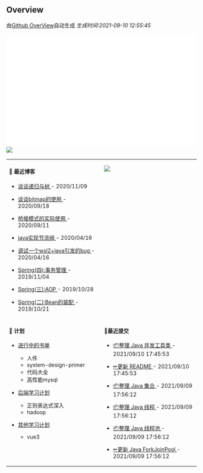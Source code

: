 
## Overview

由[Github OverView](https://github.com/0xcaffebabe/0xcaffebabe)自动生成 _生成时间:2021-09-10 12:55:45_

![](https://raw.githubusercontent.com/0xcaffebabe/github-stats/master/generated/overview.svg)![](https://github-readme-stats.vercel.app/api/top-langs/?username=0xcaffebabe&layout=compact&langs_count=8)

<table>

<tr>
<td valign="top" width="50%">

#### 📖 最近博客


* <a href="https://0xcaffebabe.github.io/%E7%AE%97%E6%B3%95/2020/11/09/%E8%B0%88%E8%B0%88%E9%80%92%E5%BD%92%E4%B8%8E%E6%A0%91.html" target="_blank"> 谈谈递归与树 </a> - 2020/11/09 

    
* <a href="https://0xcaffebabe.github.io/%E7%AE%97%E6%B3%95/2020/09/18/%E8%B0%88%E8%B0%88bitmap%E7%9A%84%E4%BD%BF%E7%94%A8.html" target="_blank"> 谈谈bitmap的使用 </a> - 2020/09/18 

    
* <a href="https://0xcaffebabe.github.io/%E8%AE%BE%E8%AE%A1%E6%A8%A1%E5%BC%8F/2020/09/11/%E6%A1%A5%E6%8E%A5%E6%A8%A1%E5%BC%8F%E7%9A%84%E5%AE%9E%E9%99%85%E4%BD%BF%E7%94%A8.html" target="_blank"> 桥接模式的实际使用 </a> - 2020/09/11 

    
* <a href="https://0xcaffebabe.github.io/java/2020/04/16/JAVA%E5%AE%9E%E7%8E%B0%E8%8A%82%E6%B5%81%E9%98%80.html" target="_blank"> java实现节流阀 </a> - 2020/04/16 

    
* <a href="https://0xcaffebabe.github.io/%E6%97%A5%E5%B8%B8/2020/04/16/%E8%B0%83%E8%AF%95%E4%B8%80%E4%B8%AAwsl2+java%E5%BC%95%E5%8F%91%E7%9A%84bug.html" target="_blank"> 调试一个wsl2+java引发的bug </a> - 2020/04/16 

    
* <a href="https://0xcaffebabe.github.io/spring/2019/11/04/Spring-%E5%9B%9B-%E4%BA%8B%E5%8A%A1%E7%AE%A1%E7%90%86.html" target="_blank"> Spring(四):事务管理 </a> - 2019/11/04 

    
* <a href="https://0xcaffebabe.github.io/spring/2019/10/28/Spring(%E4%B8%89)-AOP.html" target="_blank"> Spring(三):AOP </a> - 2019/10/28 

    
* <a href="https://0xcaffebabe.github.io/spring/2019/10/21/Spring(%E4%BA%8C)-Bean%E7%9A%84%E8%A3%85%E9%85%8D.html" target="_blank"> Spring(二):Bean的装配 </a> - 2019/10/21 

        

</td>

<td valign="top" width="50%">

![](https://github-readme-stats.vercel.app/api/wakatime?username=0xcaffebabe)

</td>

</tr>

<tr>

<td valign="top" width="50%">

#### 📝 计划

- [进行中的书单](https://github.com/users/0xcaffebabe/projects/4)
  - 人件
  - system-design-primer
  - 代码大全
  - 高性能mysql


- [后端学习计划](https://github.com/users/0xcaffebabe/projects/1)
  - 正则表达式深入
  - hadoop


- [其他学习计划](https://github.com/users/0xcaffebabe/projects/3)
  - vue3


<td>

#### 🌴最近提交


  * <a href="https://github.com/0xcaffebabe/note/commit/f46e45c586d3c4fd71a48eeb86f687259ca00432" target="_blank"> 📦整理 Java 并发工具类 </a> - 2021/09/10 17:45:53 

    
  * <a href="https://github.com/0xcaffebabe/note/commit/fe1be3ee9f06034c27f099fd5f893d9851acc5cb" target="_blank"> ✏更新 README </a> - 2021/09/10 17:45:53 

    
  * <a href="https://github.com/0xcaffebabe/note/commit/252c795143c74614225c05db16d40cdaded2b684" target="_blank"> 📦整理 Java 集合 </a> - 2021/09/09 17:56:12 

    
  * <a href="https://github.com/0xcaffebabe/note/commit/38a99898a4b35a1db75c1e0e87df2defb5ce7525" target="_blank"> 📦整理 Java 线程 </a> - 2021/09/09 17:56:12 

    
  * <a href="https://github.com/0xcaffebabe/note/commit/906379f5bcbfdff6ce9e3dad33d5cb928fd94acd" target="_blank"> 📦整理 Java 线程池 </a> - 2021/09/09 17:56:12 

    
  * <a href="https://github.com/0xcaffebabe/note/commit/30035340f1d2919020a222decca8f3c70399bbdd" target="_blank"> ✏更新 Java ForkJoinPool </a> - 2021/09/09 17:56:12 

    

</td>

</tr>

</table>
